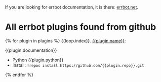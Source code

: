 If you are looking for errbot documentation, it is there: [errbot.net](http://errbot.net/).

All errbot plugins found from github
====================================

{% for plugin in plugins %}
{{loop.index}}. [{{plugin.name}}](https://github.com/{{plugin.repo}}):

{{plugin.documentation}}

- Python {{plugin.python}}
- Install: `!repos install https://github.com/{{plugin.repo}}.git`

{% endfor %}
